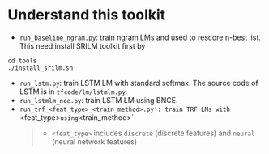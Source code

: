 # Understand this toolkit

* `run_baseline_ngram.py`: train ngram LMs and used to rescore n-best list. This need install SRILM toolkit first by 
```
cd tools
./install_srilm.sh
```
* `run_lstm.py`: train LSTM LM with standard softmax. The source code of LSTM is in `tfcode/lm/lstmlm.py`.
* `run_lstmlm_nce.py`: train LSTM LM using BNCE.
* `run_trf_<feat_type>_<train_method>.py': train TRF LMs with `<feat_type>` using `<train_method>`
  > * `<feat_type>` includes `discrete` (discrete features) and `neural` (neural network features)
